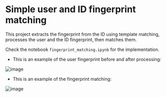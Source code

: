 # Simple user and ID fingerprint  matching 

This project extracts the fingerprint from the ID using template matching, processes the user and the ID fingerprint, then matches them.

Check the notebook ```fingerprint_matching.ipynb``` for the implementation.

* This is an example of the user fingerprint before and after processing:

![image](https://user-images.githubusercontent.com/46755798/126051934-943a2753-c510-456e-8172-4d3f4e39acdc.png)

* This is an example of the fingerprint matching:

![image](https://user-images.githubusercontent.com/46755798/126051936-e9002e38-c341-4be2-a535-e87a54a21ded.png)
